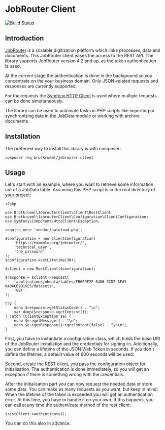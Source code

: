 # JobRouter Client

[![Build Status](https://travis-ci.org/brotkrueml/jobrouter-client.svg?branch=master)](https://travis-ci.org/brotkrueml/jobrouter-client)

## Introduction

[JobRouter](https://www.jobrouter.com/) is a scalable digitization platform which links
processes, data and documents. This JobRouter client eases the access to the REST API.
The library supports JobRouter version 4.2 and up, as the token authentication is used.

At the current stage the authentication is done in the background so you concentrate on
the your business domain. Only JSON-related requests and responses are currently supported. 

For the requests the [Symfony HTTP Client](https://symfony.com/doc/current/components/http_client.html)
is used where multiple requests can be done simultaneously.

The library can be used to automate tasks in PHP scripts like importing or synchronising
data in the JobData module or working with archive documents. 

## Installation

The preferred way to install this library is with composer:

    composer req brotkrueml/jobrouter-client

## Usage

Let's start with an example, where you want to retrieve some information out of a JobData
table. Assuming this PHP script is in the root directory of your project:

    <?php
    
    use Brotkrueml\JobrouterClient\Client\RestClient;
    use Brotkrueml\JobrouterClient\Configuration\ClientConfiguration;
    use Symfony\Component\HttpClient\Exception;

    require_once 'vendor/autoload.php';

    $configuration = new ClientConfiguration(
        'https://example.org/jobrouter/',
        'technical_user',
        'the_password'
    );
    $configuration->setLifetime(30);

    $client = new RestClient($configuration);
    
    $response = $client->request(
        'application/jobdata/tables/FB6E9F2F-8486-8CD7-5FA5-640ACB9019E5/datasets',
        'GET'
    );

    try {
        echo $response->getStatusCode() . "\n";
        var_dump($response->getContent());
    } catch (ClientException $e) {
        echo $e->getMessage() . "\n";
        echo $e->getResponse()->getContent(false) . "\n\n";
    }

First, you have to instantiate a configuration class, which holds the base URI of
the JobRouter installation and the credentials for signing-in. Additionally, you can
define a lifetime of the JSON Web Token in seconds. If you don't define the lifetime,
a default value of 600 seconds will be used.

Second, create the REST client, you pass the configuration object for initialisation.
The authentication is done immediately, so you will get an exception if there is
something wrong with the credentials.

After the initialisation part you can now request the needed data or
store some data. You can make as many requests as you want, but keep in
mind: When the lifetime of the token is exceeded you will get an
authentication error. At this time, you have to handle it on your own. If this
happens, you can call at any time the authenticate method of the rest client:

    $restClient->authenticate();

You can do this also in advance.

